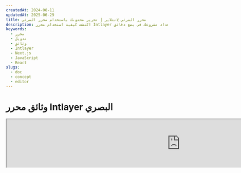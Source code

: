 ```yaml
---
createdAt: 2024-08-11
updatedAt: 2025-06-29
title: محرر المرئي لِانتلاير | تحرير محتوىك باستخدام محرر المرئي
description: اكتشف كيفية استخدام محرر Intlayer لإدارة موقعك الإلكتروني متعدد اللغات. اتبع الخطوات في هذه الوثيقة عبر الإنترنت لإعداد مشروعك في بضع دقائق.
keywords:
  - محرر
  - تدويل
  - وثائق
  - Intlayer
  - Next.js
  - JavaScript
  - React
slugs:
  - doc
  - concept
  - editor
---
```


# وثائق محرر Intlayer البصري

<iframe title="Visual Editor + CMS for Your Web App: Intlayer Explained" class="m-auto aspect-[16/9] w-full overflow-hidden rounded-lg border-0" allow="autoplay; gyroscope;" loading="lazy" width="1080" height="auto" src="https://www.youtube.com/embed/UDDTnirwi_4?autoplay=0&amp;origin=http://intlayer.org&amp;controls=0&amp;rel=1"/>

محرر Intlayer البصري هو أداة تقوم بتغليف موقعك الإلكتروني للتفاعل مع ملفات إعلان المحتوى الخاصة بك باستخدام محرر بصري.

![واجهة محرر Intlayer البصري](https://github.com/aymericzip/intlayer/blob/main/docs/assets/visual_editor.gif)

حزمة `intlayer-editor` مبنية على Intlayer ومتاحة لتطبيقات JavaScript، مثل React (Create React App)، Vite + React، و Next.js.

## المحرر البصري مقابل CMS

محرر Intlayer البصري هو أداة تتيح لك إدارة المحتوى الخاص بك في محرر بصري للقواميس المحلية. بمجرد إجراء تغيير، سيتم استبدال المحتوى في قاعدة الكود. هذا يعني أن التطبيق سيتم إعادة بنائه وستتم إعادة تحميل الصفحة لعرض المحتوى الجديد.

على النقيض من ذلك، فإن [Intlayer CMS](https://github.com/aymericzip/intlayer/blob/main/docs/docs/ar/intlayer_CMS.md) هو أداة تتيح لك إدارة المحتوى الخاص بك في محرر بصري للقواميس البعيدة. بمجرد إجراء تغيير، لن يؤثر المحتوى على قاعدة الكود الخاصة بك. وسيعرض الموقع تلقائيًا المحتوى الذي تم تغييره.

## دمج Intlayer في تطبيقك

لمزيد من التفاصيل حول كيفية دمج Intlayer، راجع القسم المناسب أدناه:

### الدمج مع Next.js

لدمج مع Next.js، راجع [دليل الإعداد](https://github.com/aymericzip/intlayer/blob/main/docs/docs/ar/intlayer_with_nextjs_15.md).

### الدمج مع Create React App

لدمج مع Create React App، راجع [دليل الإعداد](https://github.com/aymericzip/intlayer/blob/main/docs/docs/ar/intlayer_with_create_react_app.md).

### الدمج مع Vite + React

لدمج مع Vite + React، راجع [دليل الإعداد](https://github.com/aymericzip/intlayer/blob/main/docs/docs/ar/intlayer_with_vite+react.md).

## كيفية عمل محرر Intlayer

المحرر البصري في تطبيق يتضمن شيئين:

- تطبيق واجهة أمامية يعرض موقعك داخل iframe. إذا كان موقعك يستخدم Intlayer، سيكتشف المحرر البصري محتواك تلقائيًا، وسيسمح لك بالتفاعل معه. بمجرد إجراء تعديل، ستتمكن من تنزيل تغييراتك.

- بمجرد النقر على زر التنزيل، سيرسل المحرر البصري طلبًا إلى الخادم لاستبدال ملفات إعلان المحتوى الخاصة بك بالمحتوى الجديد (أينما تم إعلان هذه الملفات في مشروعك).

> لاحظ أنه في الوقت الحالي، سيكتب محرر Intlayer ملفات إعلان المحتوى الخاصة بك كملفات JSON.

## التثبيت

بمجرد تكوين Intlayer في مشروعك، قم ببساطة بتثبيت `intlayer-editor` كاعتماد تطوير:

```bash packageManager="npm"
npm install intlayer-editor --save-dev
```

```bash packageManager="yarn"
yarn add intlayer-editor --save-dev
```

```bash packageManager="pnpm"
pnpm add intlayer-editor --save-dev
```

## التكوين

في ملف تكوين Intlayer الخاص بك، يمكنك تخصيص إعدادات المحرر:

```typescript fileName="intlayer.config.ts" codeFormat="typescript"
import type { IntlayerConfig } from "intlayer";

const config: IntlayerConfig = {
  // ... إعدادات التكوين الأخرى
  editor: {
    /**
     * مطلوب
     * عنوان URL للتطبيق.
     * هذا هو عنوان URL المستهدف من قبل المحرر البصري.
     * مثال: 'http://localhost:3000'
     */
    applicationURL: process.env.INTLAYER_APPLICATION_URL,
    /**
     * اختياري
     * الافتراضي هو `true`. إذا كان `false`، فإن المحرر غير نشط ولا يمكن الوصول إليه.
     * يمكن استخدامه لتعطيل المحرر لبيئات محددة لأسباب أمنية، مثل الإنتاج.
     */
    enabled: process.env.INTLAYER_ENABLED,
    /**
     * اختياري
     * الافتراضي هو `8000`.
     * منفذ خادم المحرر.
     */
    port: process.env.INTLAYER_PORT,
    /**
     * اختياري
     * الافتراضي هو "http://localhost:8000"
     * عنوان URL لخادم المحرر.
     */
    editorURL: process.env.INTLAYER_EDITOR_URL,
  },
};

export default config;
```

```javascript fileName="intlayer.config.mjs" codeFormat="esm"
/** @type {import('intlayer').IntlayerConfig} */
const config = {
  // ... إعدادات التكوين الأخرى
  editor: {
    /**
     * مطلوب
     * عنوان URL للتطبيق.
     * هذا هو عنوان URL المستهدف من قبل المحرر البصري.
     * مثال: 'http://localhost:3000'
     */
    applicationURL: process.env.INTLAYER_APPLICATION_URL,
    /**
     * اختياري
     * الافتراضي هو `true`. إذا كان `false`، فإن المحرر غير نشط ولا يمكن الوصول إليه.
     * يمكن استخدامه لتعطيل المحرر لبيئات محددة لأسباب أمنية، مثل الإنتاج.
     */
    enabled: process.env.INTLAYER_ENABLED,
    /**
     * اختياري
     * الافتراضي هو `8000`.
     * المنفذ المستخدم من قبل خادم المحرر البصري.
     */
    port: process.env.INTLAYER_PORT,
    /**
     * اختياري
     * الافتراضي هو "http://localhost:8000"
     * عنوان URL لخادم المحرر الذي يمكن الوصول إليه من التطبيق. يُستخدم لتقييد المصادر التي يمكنها التفاعل مع التطبيق لأسباب أمنية. إذا تم تعيينه إلى `'*'`، يكون المحرر متاحًا من أي مصدر. يجب تعيينه إذا تم تغيير المنفذ، أو إذا كان المحرر مستضافًا على نطاق مختلف.
     */
    editorURL: process.env.INTLAYER_EDITOR_URL,
  },
};

export default config;
```

```javascript fileName="intlayer.config.cjs" codeFormat="commonjs"
/** @type {import('intlayer').IntlayerConfig} */
const config = {
  // ... إعدادات التكوين الأخرى
  editor: {
    /**
     * مطلوب
     * عنوان URL للتطبيق.
     * هذا هو عنوان URL المستهدف من قبل المحرر البصري.
     */
    applicationURL: process.env.INTLAYER_APPLICATION_URL,
    /**
     * اختياري
     * الافتراضي هو `8000`.
     * منفذ خادم المحرر.
     */
    port: process.env.INTLAYER_PORT,
    /**
     * اختياري
     * الافتراضي هو "http://localhost:8000"
     * عنوان URL لخادم المحرر.
     */
    editorURL: process.env.INTLAYER_EDITOR_URL,
    /**
     * اختياري
     * الافتراضي هو `true`. إذا كان `false`، فإن المحرر غير نشط ولا يمكن الوصول إليه.
     * يمكن استخدامه لتعطيل المحرر لبيئات محددة لأسباب أمنية، مثل الإنتاج.
     */
    enabled: process.env.INTLAYER_ENABLED,
  },
};

module.exports = config;
```

> لمشاهدة جميع المعلمات المتاحة، راجع [وثائق التكوين](https://github.com/aymericzip/intlayer/blob/main/docs/docs/ar/configuration.md).

## استخدام المحرر

1. عند تثبيت المحرر، يمكنك بدء تشغيل المحرر باستخدام الأمر التالي:

   ```bash packageManager="npm"
   npx intlayer-editor start
   ```

   ```bash packageManager="yarn"
   yarn intlayer-editor start
   ```

   ```bash packageManager="pnpm"
   pnpm intlayer-editor start
   ```

   > **لاحظ أنه يجب تشغيل تطبيقك بالتوازي.** يجب أن يتطابق عنوان URL للتطبيق مع الذي قمت بتعيينه في تكوين المحرر (`applicationURL`).

2. ثم افتح عنوان URL المقدم. الافتراضي هو `http://localhost:8000`.

   يمكنك عرض كل حقل مفهرس بواسطة Intlayer عن طريق التمرير فوق المحتوى الخاص بك باستخدام المؤشر.

   ![التمرير فوق المحتوى](https://github.com/aymericzip/intlayer/blob/main/docs/assets/intlayer_editor_hover_content.png)

3. إذا كان محتواك محددًا، يمكنك الضغط عليه مطولاً لعرض درج التعديل.

## تكوين البيئة

يمكن تكوين المحرر لاستخدام ملف بيئة محدد. هذا مفيد عندما تريد استخدام نفس ملف التكوين للتطوير والإنتاج.

لاستخدام ملف بيئة محدد، يمكنك استخدام العلامة `--env-file` أو `-f` عند بدء تشغيل المحرر:

```bash packageManager="npm"
npx intlayer-editor start -f .env.development
```

```bash packageManager="yarn"
yarn intlayer-editor start -f .env.development
```

```bash packageManager="pnpm"
pnpm intlayer-editor start -f .env.development
```

> لاحظ أن ملف البيئة يجب أن يكون موجودًا في الدليل الجذر لمشروعك.

أو يمكنك استخدام العلامة `--env` أو `-e` لتحديد البيئة:

```bash packageManager="npm"
npx intlayer-editor start -e development
```

```bash packageManager="yarn"
yarn intlayer-editor start -e development
```

```bash packageManager="pnpm"
pnpm intlayer-editor start -e development
```

## التصحيح

إذا واجهت أي مشاكل مع المحرر البصري، تحقق من التالي:

- المحرر البصري والتطبيق يعملان.

- تم إعداد [تكوين المحرر](https://intlayer.org/doc/concept/configuration#editor-configuration) بشكل صحيح في ملف تكوين Intlayer الخاص بك.

  - الحقول المطلوبة:
    - يجب أن يتطابق عنوان URL للتطبيق مع الذي قمت بتعيينه في تكوين المحرر (`applicationURL`).

- يستخدم المحرر المرئي iframe لعرض موقعك الإلكتروني. تأكد من أن سياسة أمان المحتوى (CSP) لموقعك تسمح بعنوان URL الخاص بنظام إدارة المحتوى (CMS) كـ `frame-ancestors` ('http://localhost:8000' بشكل افتراضي). تحقق من وحدة تحكم المحرر لأي أخطاء.

## سجل الوثائق

- 5.5.10 - 2025-06-29: بدء السجل
